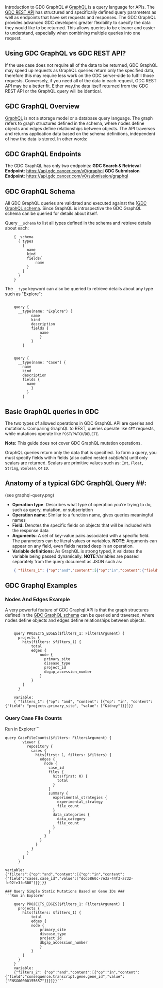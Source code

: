Introduction to GDC GraphQL #
[GraphQL](https://graphql.org/) is a query language for APIs. The [GDC REST API](https://docs.gdc.cancer.gov/API/Users_Guide/Getting_Started/) has structured and specifically defined query parameters as well as endpoints that have set requests and responses. The GDC GraphQL provides advanced GDC developers greater flexibility to specify the data they would like to be returned. This allows queries to be cleaner and easier to understand, especially when combining multiple queries into one request.

## Using GDC GraphQL vs GDC REST API?

If the use case does not require all of the data to be returned, GDC GraphQL may speed up requests as GraphQL queries return only the specified data, therefore this may require less work on the GDC server-side to fulfill those requests. Conversely, if you need all of the data in each request, GDC REST API may be a better fit. Either way,the data itself returned from the GDC REST API or the GraphQL query will be identical.

##  GDC GraphQL Overview ##
[GraphQL](http://graphql.org/) is not a storage model or a database query language. The graph refers to graph structures defined in the schema, where nodes define objects and edges define relationships between objects. The API traverses and returns application data based on the schema definitions, independent of how the data is stored. In other words:

## GDC GraphQL Endpoints

The GDC GraphQL has only two endpoints:
__GDC Search & Retrieval Endpoint:__ https://api.gdc.cancer.com/v0/graphql
__GDC Submission Endpoint:__ https://api.gdc.cancer.com/v0/submission/graphql

## GDC GraphQL Schema ##
All GDC GraphQL queries are validated and executed against the [[GDC GraphQL schema]( https://github.com/NCI-GDC/portal-ui/blob/92f0dfa17838746093c3c011141d08391016da91/data/schema.graphql). Since GraphQL is introspective the GDC GraphQL schema can be queried for details about itself.

Query `__schema` to list all types defined in the schema and retrieve details about each:

```Run in Explorer
    {__schema
      { types
	    {
	      name
	      kind
	      fields{
		      name
		  }
	    }
	  }
    }
```
The `__type` keyword can also be queried to retrieve details about any type such as "Explore":
```Run in Explorer

    query {
      __type(name: "Explore") {
		    name
		    kind
		    description
		    fields {
    			name
	    		}
			}
    	}
```
```Run in Explorer

    query {
      __type(name: "Case") {
    	name
    	kind
    	description
    	fields {
    	  name
    		}
    	  }
    	}
```

## Basic GraphQL queries in GDC
The two types of allowed operations in GDC GraphQL API are queries and mutations. Comparing GraphQL to REST, queries operate like `GET` requests, while mutations operate like `POST`/`PATCH`/`DELETE`.

**Note:** This guide does not cover GDC GraphQL mutation operations.

GraphQL queries return only the data that is specified. To form a query, you must specify fields within fields (also called nested *subfields*) until only scalars are returned.  Scalars are primitive values such as: `Int`, `Float`, `String`, `Boolean`, or `ID`.

## Anatomy of a typical GDC GraphQL Query ##:

(see graphql-query.png)


- **Operation type**: Describes what type of operation you’re trying to do, such as query, mutation, or subscription
- **Operation name:** Similar to a function name, gives queries meaningful names
- **Field:** Denotes the specific fields on objects that will be included with the response data
- **Arguments:** A set of key-value pairs associated with a specific field. The parameters can be literal values or variables. **NOTE**: Arguments can appear on any field, even fields nested deep in an operation.
- **Variable definitions:** As GraphQL is strong typed, it validates the variable being passed dynamically. **NOTE**:Variables are passed separately from the query document as JSON such as:
```json
    { "filters_1": {"op":"and","content":[{"op":"in","content":{"field":"projects.program.name","value":["TARGET"]}}]} }
```

## GDC Graphql Examples ##
### Nodes And Edges Example ###
A very powerful feature of GDC Graphql API is that the graph structures defined in the [GDC GraphQL schema]( https://github.com/NCI-GDC/portal-ui/blob/92f0dfa17838746093c3c011141d08391016da91/data/schema.graphql ) can be queried and traversed, where nodes define objects and edges define relationships between objects.

```Run in Explorer

    query PROJECTS_EDGES($filters_1: FiltersArgument) {
      projects {
    	hits(filters: $filters_1) {
      		total
      		edges {
    			node {
    			  primary_site
    			  disease_type
    			  project_id
    			  dbgap_accession_number
    			}
      		}
    	}
      }

    variable:
    { "filters_1": {"op": "and", "content": [{"op": "in", "content": {"field": "projects.primary_site", "value": ["Kidney"]}}]}}
```

### Query Case File Counts ###
Run in Explorer```

    query CaseFileCounts($filters: FiltersArgument) {
            viewer {
              repository {
                cases {
                  hits(first: 1, filters: $filters) {
                    edges {
                      node {
                        case_id
                        files {
                          hits(first: 0) {
                            total
                          }
                        }
                        summary {
                          experimental_strategies {
                            experimental_strategy
                            file_count
                          }
                          data_categories {
                            data_category
                            file_count
                          }
                        }
                      }
                    }
                  }
                }
              }
            }
          }

    variable:
    {"filters":{"op":"and","content":[{"op":"in","content":{"field":"cases.case_id","value":["dcd5860c-7e3a-44f3-a732-fe92fe3fe300"]}}]}}
```
### Query Simple Static Mutations Based on Gene IDs ###
```Run in Explorer

    query PROJECTS_EDGES($filters_1: FiltersArgument) {
      projects {
    	hits(filters: $filters_1) {
    		total
    		edges {
    		node {
      			primary_site
      			disease_type
      			project_id
      			dbgap_accession_number
    			}
    		}
    	}
      }
    }
	variable:
    {"filters_2": {"op":"and","content":[{"op":"in","content":{"field":"consequence.transcript.gene.gene_id","value":["ENSG00000155657"]}}]}}```

